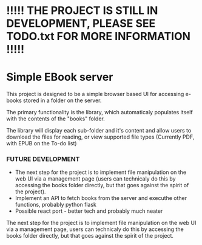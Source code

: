 # !!!!! THE PROJECT IS STILL IN DEVELOPMENT, PLEASE SEE TODO.txt FOR MORE INFORMATION !!!!!

# Simple EBook server

<p>This project is designed to be a simple browser based UI for accessing e-books
stored in a folder on the server.</p>

<p>The primary functionality is the library, which automaticaly populates itself
with the contents of the "books" folder.</p>

<p>The library will display each sub-folder and it's content and allow users
to download the files for reading, or view supported file types
(Currently PDF, with EPUB on the To-do list)</p>

### FUTURE DEVELOPMENT

<ul>
	<li>
		The next step for the project is to implement file manipulation on the web
		UI via a management page (users can technicaly do this by accessing the 
		books folder directly, but that goes against the spirit of the project).
	</li>
	<li>Implement an API to fetch books from the server and executhe other functions, probably python flask</li>
	<li>Possible react port - better tech and probably much neater</li>
</ul>
<p>The next step for the project is to implement file manipulation on the web
UI via a management page, users can technicaly do this by accessing the
books folder directly, but that goes against the spirit of the project.</p>
